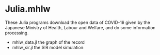# Julia.mhlw
These Julia programs download the open data of COVID-19 given by the Japanese Ministry of Health, Labour and Welfare, and do some information processing. 

- mhlw_data.jl the graph of the record
- mhlw_sir.jl the SIR model simulation
